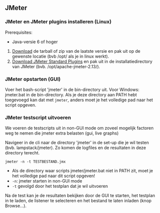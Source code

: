 ## JMeter

### JMeter en JMeter plugins installeren (Linux)

Prerequisites:

- Java-versie 6 of hoger

1. [Download](http://jmeter.apache.org/download_jmeter.cgi) de tarball of zip van de laatste versie en pak uit op de gewenste locatie (bvb /opt/ als je in linux werkt).
2. [Download JMeter Standard Plugins](http://jmeter-plugins.org/downloads/file/JMeterPlugins-Standard-1.3.1.zip) en pak uit in de installatiedirectory van JMeter (bvb. /opt/apache-jmeter-2.13/).


### JMeter opstarten (GUI)

Voer het bash-script 'jmeter' in de bin-directory uit. Voor Windows: jmeter.bat in de bin-directory.
Als je deze directory aan PATH hebt toegevoegd kan dat met `jmeter`, anders moet je het volledige pad naar het script opgeven.


### JMeter testscript uitvoeren

We voeren de testscripts uit in non-GUI mode om zoveel mogelijk factoren weg te nemen die jmeter extra belasten (gui, live graphs)

Navigeer in de cli naar de directory 'jmeter' in de set-up die je wil testen (bvb. lampstack/jmeter). Zo komen de logfiles en de resultaten in deze directory terecht.

`jmeter -n -t TESTBESTAND.jmx`

* Als de directory waar scripts jmeter/jmeter.bat niet in PATH zit, moet je het volledige pad naar dit script opgeven!
* `-n`: jmeter starten in non-GUI mode
* `-t` gevolgd door het testplan dat je wil uitvoeren

Na de test kan je de resultaten bekijken door de GUI te starten, het testplan in te laden, de listener te selecteren en het bestand te laten inladen (knop Browse...).
